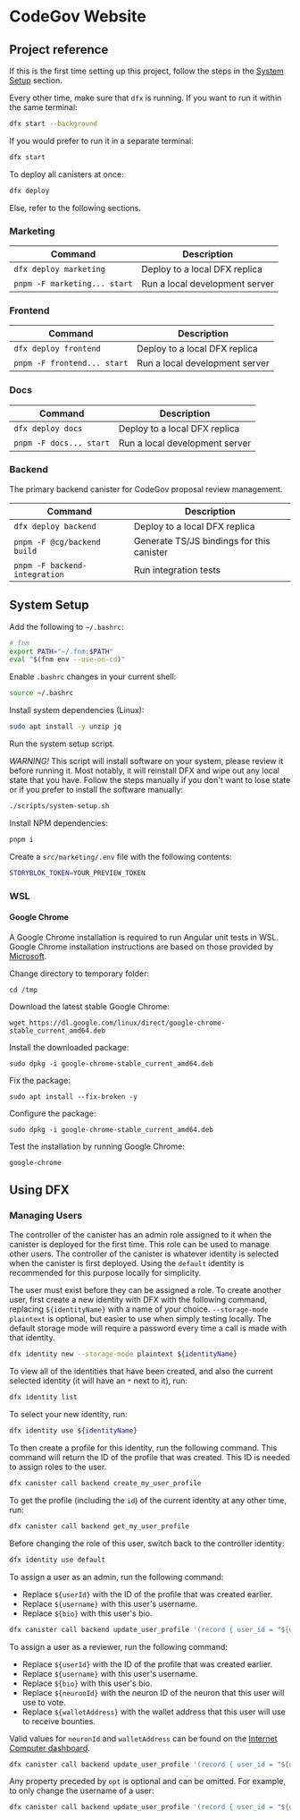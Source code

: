 # CodeGov Website

## Project reference

If this is the first time setting up this project, follow the steps in the [System Setup](#system-setup) section.

Every other time, make sure that `dfx` is running.
If you want to run it within the same terminal:

```bash
dfx start --background
```

If you would prefer to run it in a separate terminal:

```bash
dfx start
```

To deploy all canisters at once:

```bash
dfx deploy
```

Else, refer to the following sections.

### Marketing

| Command                      | Description                    |
| ---------------------------- | ------------------------------ |
| `dfx deploy marketing`       | Deploy to a local DFX replica  |
| `pnpm -F marketing... start` | Run a local development server |

### Frontend

| Command                     | Description                    |
| --------------------------- | ------------------------------ |
| `dfx deploy frontend`       | Deploy to a local DFX replica  |
| `pnpm -F frontend... start` | Run a local development server |

### Docs

| Command                 | Description                    |
| ----------------------- | ------------------------------ |
| `dfx deploy docs`       | Deploy to a local DFX replica  |
| `pnpm -F docs... start` | Run a local development server |

### Backend

The primary backend canister for CodeGov proposal review management.

| Command                       | Description                               |
| ----------------------------- | ----------------------------------------- |
| `dfx deploy backend`          | Deploy to a local DFX replica             |
| `pnpm -F @cg/backend build`   | Generate TS/JS bindings for this canister |
| `pnpm -F backend-integration` | Run integration tests                     |

## System Setup

Add the following to `~/.bashrc`:

```bash
# fnm
export PATH="~/.fnm:$PATH"
eval "$(fnm env --use-on-cd)"
```

Enable `.bashrc` changes in your current shell:

```bash
source ~/.bashrc
```

Install system dependencies (Linux):

```bash
sudo apt install -y unzip jq
```

Run the system setup script.

_WARNING!_ This script will install software on your system, please review it before running it. Most notably, it will reinstall DFX and wipe out any local state that you have. Follow the steps manually if you don't want to lose state or if you prefer to install the software manually:

```bash
./scripts/system-setup.sh
```

Install NPM dependencies:

```bash
pnpm i
```

Create a `src/marketing/.env` file with the following contents:

```bash
STORYBLOK_TOKEN=YOUR_PREVIEW_TOKEN
```

### WSL

#### Google Chrome

A Google Chrome installation is required to run Angular unit tests in WSL. Google Chrome installation instructions are based on those provided by [Microsoft](https://learn.microsoft.com/en-us/windows/wsl/tutorials/gui-apps#install-google-chrome-for-linux).

Change directory to temporary folder:

```shell
cd /tmp
```

Download the latest stable Google Chrome:

```shell
wget https://dl.google.com/linux/direct/google-chrome-stable_current_amd64.deb
```

Install the downloaded package:

```shell
sudo dpkg -i google-chrome-stable_current_amd64.deb
```

Fix the package:

```shell
sudo apt install --fix-broken -y
```

Configure the package:

```shell
sudo dpkg -i google-chrome-stable_current_amd64.deb
```

Test the installation by running Google Chrome:

```shell
google-chrome
```

## Using DFX

### Managing Users

The controller of the canister has an admin role assigned to it when the canister is deployed for the first time. This role can be used to manage other users. The controller of the canister is whatever identity is selected when the canister is first deployed. Using the `default` identity is recommended for this purpose locally for simplicity.

The user must exist before they can be assigned a role. To create another user, first create a new identity with DFX with the following command, replacing `${identityName}` with a name of your choice. `--storage-mode plaintext` is optional, but easier to use when simply testing locally. The default storage mode will require a password every time a call is made with that identity.

```bash
dfx identity new --storage-mode plaintext ${identityName}
```

To view all of the identities that have been created, and also the current selected identity (it will have an `*` next to it), run:

```bash
dfx identity list
```

To select your new identity, run:

```bash
dfx identity use ${identityName}
```

To then create a profile for this identity, run the following command. This command will return the ID of the profile that was created. This ID is needed to assign roles to the user.

```bash
dfx canister call backend create_my_user_profile
```

To get the profile (including the `id`) of the current identity at any other time, run:

```bash
dfx canister call backend get_my_user_profile
```

Before changing the role of this user, switch back to the controller identity:

```bash
dfx identity use default
```

To assign a user as an admin, run the following command:

- Replace `${userId}` with the ID of the profile that was created earlier.
- Replace `${username}` with this user's username.
- Replace `${bio}` with this user's bio.

```bash
dfx canister call backend update_user_profile '(record { user_id = "${userId}"; username = opt "${username}"; config = opt variant { admin = record { bio = opt "${bio}" } } })'
```

To assign a user as a reviewer, run the following command:

- Replace `${userId}` with the ID of the profile that was created earlier.
- Replace `${username}` with this user's username.
- Replace `${bio}` with this user's bio.
- Replace `${neuronId}` with the neuron ID of the neuron that this user will use to vote.
- Replace `${walletAddress}` with the wallet address that this user will use to receive bounties.

Valid values for `neuronId` and `walletAddress` can be found on the [Internet Computer dashboard](https://dashboard.internetcomputer.org/).

```bash
dfx canister call backend update_user_profile '(record { user_id = "${userId}"; username = opt "${username}"; config = opt variant { reviewer = record { bio = opt "${bio}"; neuron_id = opt ${neuronId}; wallet_address = opt "${walletAddress}" } } })'
```

Any property preceded by `opt` is optional and can be omitted. For example, to only change the username of a user:

```bash
dfx canister call backend update_user_profile '(record { user_id = "${userId}"; username = opt "${username}"; })'
```
